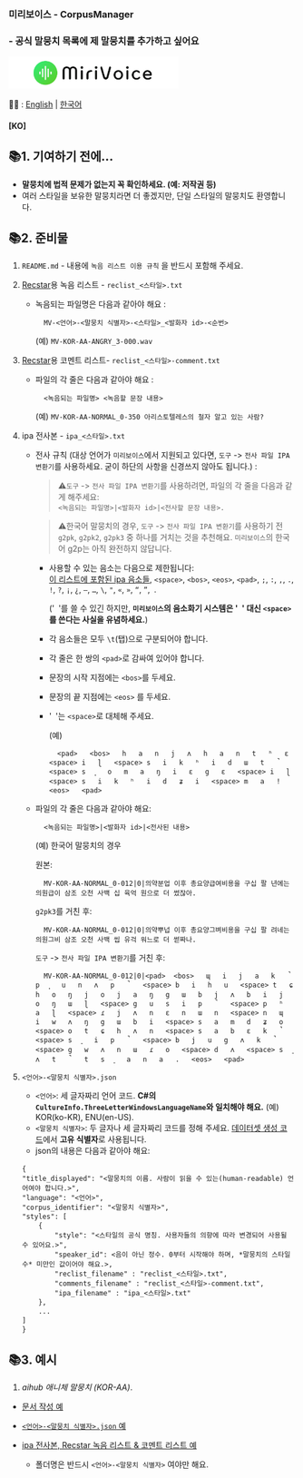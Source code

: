 ### 미리보이스 - CorpusManager 
### - 공식 말뭉치 목록에 제 말뭉치를 추가하고 싶어요
[<img src="..\Misc\title.png" height="57"/>](https://github.com/EX3exp/MiriVoice)

📜🧐 :
[English](../contribute-corpus.md) | [한국어](contribute-corpus-ko.md)
#### [KO]

## 📚1. 기여하기 전에...
- **말뭉치에 법적 문제가 없는지 꼭 확인하세요. (예: 저작권 등)**
- 여러 스타일을 보유한 말뭉치라면 더 좋겠지만, 단일 스타일의 말뭉치도 환영합니다.

## 📚2. 준비물
1. `README.md` - 내용에 `녹음 리스트 이용 규칙` 을 반드시 포함해 주세요.
2. [Recstar](https://github.com/sdercolin/recstar)용 녹음 리스트 - `reclist_<스타일>.txt`
    - 녹음되는 파일명은 다음과 같아야 해요 :

            MV-<언어>-<말뭉치 식별자>-<스타일>_<발화자 id>-<순번>

        (예) `MV-KOR-AA-ANGRY_3-000.wav`

3. [Recstar](https://github.com/sdercolin/recstar)용 코멘트 리스트- `reclist_<스타일>-comment.txt`
    - 파일의 각 줄은 다음과 같아야 해요 :

            <녹음되는 파일명> <녹음할 문장 내용>

        (예) `MV-KOR-AA-NORMAL_0-350 아리스토텔레스의 철자 알고 있는 사람?`

4. ipa 전사본 - `ipa_<스타일>.txt`
    - 전사 규칙 (대상 언어가 `미리보이스`에서 지원되고 있다면, `도구` -> `전사 파일 IPA 변환기`를 사용하세요. 굳이 하단의 사항을 신경쓰지 않아도 됩니다.) : <br>

        > ⚠️`도구` -> `전사 파일 IPA 변환기`를 사용하려면, 파일의 각 줄을 다음과 같게 해주세요: <br>
        > ```<녹음되는 파일명>|<발화자 id>|<전사할 문장 내용>.```

        > ⚠️한국어 말뭉치의 경우, `도구` -> `전사 파일 IPA 변환기`를 사용하기 전 `g2pk`, `g2pk2`, `g2pk3` 중 하나를 거치는 것을 추천해요. `미리보이스`의 한국어 g2p는 아직 완전하지 않답니다.
        - 사용할 수 있는 음소는 다음으로 제한됩니다: <br>[이 리스트에 포함된 ipa 음소들](https://github.com/AdamSteffanick/ipa-data/blob/master/guid-o-matic/ipa-data/ipa-data.csv), `<space>`, `<bos>`, `<eos>`, `<pad>`, `;`, `:`, `,`, `.`, `!`, `?`, `¡`, `¿`, `—`, `…`, `\`, `"`, `«`, `»`, `“`, `”`,` `.
        
            ('` `'를 쓸 수 있긴 하지만, **`미리보이스`의 음소화기 시스템은 '` `' 대신 `<space>`를 쓴다는 사실을 유념하세요.**)
        - 각 음소들은 모두 `\t`(탭)으로 구분되어야 합니다.
        - 각 줄은 한 쌍의 `<pad>`로 감싸여 있어야 합니다.
        - 문장의 시작 지점에는 `<bos>`를 두세요.
        - 문장의 끝 지점에는 `<eos>` 를 두세요.
        - '` `'는 `<space>`로 대체해 주세요.


            (예) 
            
                <pad>	<bos>	h	a	n	j	ʌ	h	a	n	t	ʰ	ɛ	<space>	i	ɭ	<space>	s	i	k	ʰ	i	d	ɯ	t	̚	<space>	s	͈	o	m	a	ŋ	i	ɛ	g	ɛ	<space>	i	ɭ	<space>	s	i	k	ʰ	i	d	ʑ	i	<space>	m	a	!	<eos>	<pad>
    - 파일의 각 줄은 다음과 같아야 해요:

            <녹음되는 파일명>|<발화자 id>|<전사된 내용>

        (예) 한국어 말뭉치의 경우

        원본:

            MV-KOR-AA-NORMAL_0-012|0|의약분업 이후 총요양급여비용을 구십 팔 년에는 의원급이 삼조 오천 사백 십 육억 원으로 더 썼잖아.


        `g2pk3`를 거친 후:

            MV-KOR-AA-NORMAL_0-012|0|의약뿌넙 이후 총요양그벼비용을 구십 팔 려네는 의원그비 삼조 오천 사백 씹 유걱 워느로 더 썯짜나.

        `도구` -> `전사 파일 IPA 변환기`를 거친 후:

            MV-KOR-AA-NORMAL_0-012|0|<pad>	<bos>	ɰ	i	j	a	k	̚	p	͈	u	n	ʌ	p	̚	<space>	b	i	h	u	<space>	t	ɕ	h	o	ŋ	j	o	j	a	ŋ	g	ɯ	b	j	ʌ	b	i	j	o	ŋ	ɯ	ɭ	<space>	g	u	s	i	p	̚	<space>	p	ʰ	a	ɭ	<space>	ɾ	j	ʌ	n	ɛ	n	ɯ	n	<space>	n	ɰ	i	w	ʌ	ŋ	g	ɯ	b	i	<space>	s	a	m	d	ʑ	o	<space>	o	t	ɕ	h	ʌ	n	<space>	s	a	b	ɛ	k	̚	<space>	s	͈	i	p	̚	<space>	b	j	u	g	ʌ	k	̚	<space>	g	w	ʌ	n	ɯ	ɾ	o	<space>	d	ʌ	<space>	s	͈	ʌ	t	̚	t	s	͈	a	n	a	.	<eos>	<pad>

5. `<언어>-<말뭉치 식별자>.json`
    - `<언어>`: 세 글자짜리 언어 코드. **C#의 `CultureInfo.ThreeLetterWindowsLanguageName`와 일치해야 해요.** (예) KOR(ko-KR), ENU(en-US). 
    - `<말뭉치 식별자>`: 두 글자나 세 글자짜리 코드를 정해 주세요. [데이터셋 생성 코드](../utils/pack_dataset.py)에서 **고유 식별자**로 사용됩니다.
    - json의 내용은 다음과 같아야 해요:
    ```
    {
    "title_displayed": "<말뭉치의 이름. 사람이 읽을 수 있는(human-readable) 언어여야 합니다.>",
    "language": "<언어>", 
    "corpus_identifier": "<말뭉치 식별자>",
    "styles": [
        {
            "style": "<스타일의 공식 명칭. 사용자들의 의향에 따라 변경되어 사용될 수 있어요.>",
            "speaker_id": <음이 아닌 정수. 0부터 시작해야 하며, *말뭉치의 스타일 수* 미만인 값이어야 해요.>,
            "reclist_filename" : "reclist_<스타일>.txt",
            "comments_filename" : "reclist_<스타일>-comment.txt",
            "ipa_filename" : "ipa_<스타일>.txt"
        },
        ...
    ] 
    }
    ```
## 📚3. 예시
1. *aihub 애니체 말뭉치 (KOR-AA)*.
- [문서 작성 예](../docs/ko-KR/aihub%20Animation%20Corpus/README-ko.md)
     
- [`<언어>-<말뭉치 식별자>.json` 예](https://github.com/EX3exp/MiriVoiceSupport-CorpusManager/blob/main/datas/KOR-AA.json)
     

- [ipa 전사본, Recstar 녹음 리스트 & 코멘트 리스트 예](https://github.com/EX3exp/MiriVoiceSupport-CorpusManager/blob/main/datas/KOR-AA)
    - 폴더명은 반드시 `<언어>-<말뭉치 식별자>` 여야만 해요.
    
